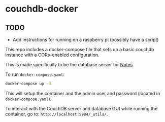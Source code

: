 # couchdb-docker

## TODO

- Add instructions for running on a raspberry pi (possibly have a script)

This repo includes a docker-compose file that sets up a basic couchdb instance with a CORs-enabled configuration.

This is made specifically to be the database server for [Notes](https://github.com/ste163/notes).

To run `docker-compose.yaml`:

```bash
docker-compose up -d
```

This will setup the container and the admin user and password (located in `docker-compose.yaml`).

To interact with the CouchDB server and database GUI while running the container, go to: `http://localhost:5984/_utils/`.
